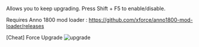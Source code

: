 Allows you to keep upgrading.
Press Shift + F5 to enable/disable.

Requires Anno 1800 mod loader :
https://github.com/xforce/anno1800-mod-loader/releases

[Cheat] Force Upgrade
![upgrade](https://user-images.githubusercontent.com/50437199/163711174-094b9895-bd06-49bb-aa90-ee98ea8e0c6b.jpg)
